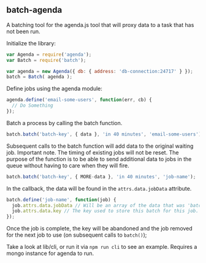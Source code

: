 ## batch-agenda

A batching tool for the agenda.js tool that will proxy data to a task that has not been run.

Initialize the library:

```javascript
var Agenda = require('agenda');
var Batch = require('batch');

var agenda = new Agenda({ db: { address: 'db-connection:24717' } });
batch = Batch( agenda );
```

Define jobs using the agenda module:
```javascript
agenda.define('email-some-users', function(err, cb) {
  // Do Something
});
```

Batch a process by calling the batch function.
```javascript
batch.batch('batch-key', { data }, 'in 40 minutes', 'email-some-users');
```

Subsequent calls to the batch function will add data to the original waiting job. Important note. The timing of existing jobs will not be reset. The purpose of the function is to be able to send additional data to jobs in the queue without having to care when they will fire.
```javascript
batch.batch('batch-key', { MORE-data }, 'in 40 minutes', 'job-name');
```

In the callback, the data will be found in the `attrs.data.jobData` attribute.

```javascript
batch.define('job-name', function(job) {
  job.attrs.data.jobData // Will be an array of the data that was 'batched'.
  job.attrs.data.key // The key used to store this batch for this job.
});
```

Once the job is complete, the key will be abandoned and the job removed for the next job to use (on subsequent calls to `batch()`);

Take a look at lib/cli, or run it via `npm run cli` to see an example. Requires a mongo instance for agenda to run.